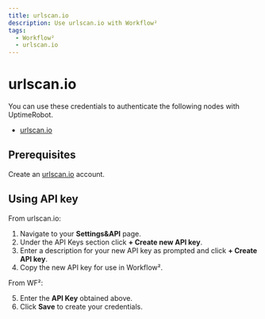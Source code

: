 ```yaml
---
title: urlscan.io
description: Use urlscan.io with Workflow²
tags:
  - Workflow²
  - urlscan.io
---
```

# urlscan.io

You can use these credentials to authenticate the following nodes with UptimeRobot.
- [urlscan.io](/workflow/integrations/nodes/workflow-nodes-base.urlScanIo/)

## Prerequisites

Create an [urlscan.io](https://urlscan.io/) account.

## Using API key

From urlscan.io:

1. Navigate to your **Settings&API** page.
2. Under the API Keys section click **+ Create new API key**.
3. Enter a description for your new API key as prompted and click **+ Create API key**.
4. Copy the new API key for use in Workflow².

From WF²:

5. Enter the **API Key** obtained above.
6. Click **Save** to create your credentials.

